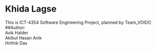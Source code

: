 # Khida Lagse

This is ICT-4354 Software Engineering Project, planned by Team_VOID()
<br>
##Author:
<br>
Avik Halder
<br>
Akibul Hasan Anik
<br>
Hrithik Das
